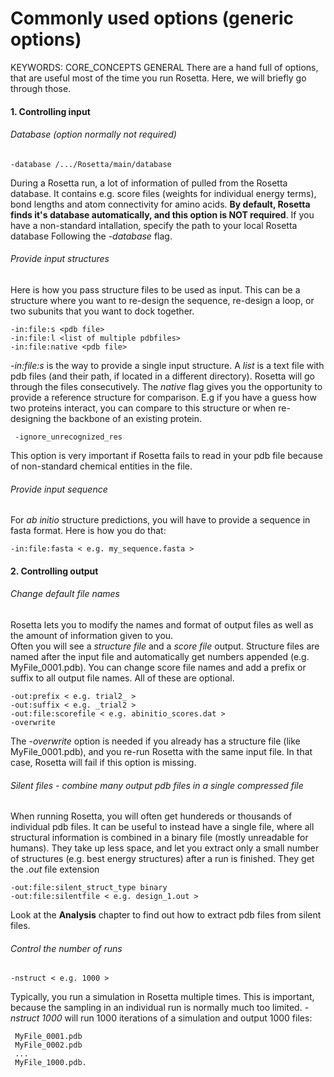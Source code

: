 # Commonly used options (generic options)
KEYWORDS: CORE_CONCEPTS GENERAL
There are a hand full of options, that are useful most of the time you run Rosetta. Here, we will briefly go through those.

#### 1. Controlling input
###### Database (option normally not required) 
  
    -database /.../Rosetta/main/database

During a Rosetta run, a lot of information of pulled from the Rosetta database. It contains e.g. score files (weights for individual energy terms), bond lengths and atom connectivity for amino acids. **By default, Rosetta finds it's database automatically, and this option is NOT required**. If you have a non-standard intallation, specify the path to your local Rosetta database  Following the *-database* flag.
   
###### Provide input structures
Here is how you pass structure files to be used as input. This can be a structure where you want to re-design the sequence, re-design a loop, or two subunits that you want to dock together.   
   
    -in:file:s <pdb file>  
    -in:file:l <list of multiple pdbfiles>
    -in:file:native <pdb file>
    
 *-in:file:s* is the way to provide a single input structure. A *list* is a text file with pdb files (and their path, if located in a different directory). Rosetta will go through the files consecutively. The *native* flag gives you the opportunity to provide a reference structure for comparison. E.g if you have a guess how two proteins interact, you can compare to this structure or when re-designing the backbone of an existing protein.
    
     -ignore_unrecognized_res
     
This option is very important if Rosetta fails to read in your pdb file because of non-standard chemical entities in the file.

###### Provide input sequence
For *ab initio* structure predictions, you will have to provide a sequence in fasta format. Here is how you do that: 
 
    -in:file:fasta < e.g. my_sequence.fasta >
    
#### 2. Controlling output
###### Change default file names
Rosetta lets you to modify the names and format of output files as well as the amount of information given to you.  
Often you will see a *structure file* and a *score file* output. Structure files are named after the input file and automatically get numbers appended (e.g. MyFile_0001.pdb). You can change score file names and add a prefix or suffix to all output file names. All of these are optional.
 
    -out:prefix < e.g. trial2_ >
    -out:suffix < e.g. _trial2 >
    -out:file:scorefile < e.g. abinitio_scores.dat >
    -overwrite
    
The *-overwrite* option is needed if you already has a structure file (like MyFile_0001.pdb), and you re-run Rosetta with the same input file. In that case, Rosetta will fail if this option is missing.

###### Silent files - combine many output pdb files in a single compressed file
When running Rosetta, you will often get hundereds or thousands of individual pdb files. It can be useful to instead have a single file, where all structural information is combined in a binary file (mostly unreadable for humans). They take up less space, and let you extract only a small number of structures (e.g. best energy structures) after a run is finished. They get the *.out* file extension

    -out:file:silent_struct_type binary
    -out:file:silentfile < e.g. design_1.out >

Look at the **Analysis** chapter to find out how to extract pdb files from silent files.

###### Control the number of runs
    -nstruct < e.g. 1000 >

Typically, you run a simulation in Rosetta multiple times. This is important, because the sampling in an individual run is normally much too limited. *-nstruct 1000* will run 1000 iterations of a simulation and output 1000 files:
   
     MyFile_0001.pdb
     MyFile_0002.pdb  
     ...   
     MyFile_1000.pdb.  

    
    
